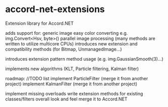 accord-net-extensions
=====================

Extension library for Accord.NET

adds support for:
   generic image 
       easy color converting e.g. img.Convert<Hsv, byte>()
       parallel image processing (many methods are written to utilize multicore CPUs)
       introduces new extension and compatibility methods (for Bitmap, UnmanagedImage...)
       
   introduces extension pattern method usage (e.g. img.GaussianSmooth(3)...)
   
   implements new algorithms (KLT, Particle filtering, Kalman filter)
   
   
roadmap: //TODO list
  implement ParticleFilter (merge it from another project)
  implement KalmanFilter (merge it from another project)
  
  implement missing overloads
  write extension methods for existing classes/filters
  overall look and feel
  merge it to Accord.NET
